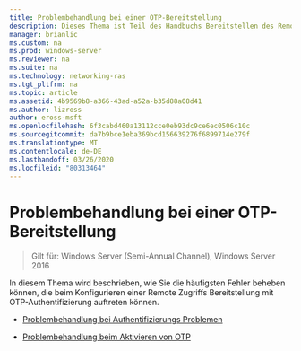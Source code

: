 ```yaml
---
title: Problembehandlung bei einer OTP-Bereitstellung
description: Dieses Thema ist Teil des Handbuchs Bereitstellen des Remote Zugriffs mit OTP-Authentifizierung in Windows Server 2016.
manager: brianlic
ms.custom: na
ms.prod: windows-server
ms.reviewer: na
ms.suite: na
ms.technology: networking-ras
ms.tgt_pltfrm: na
ms.topic: article
ms.assetid: 4b9569b8-a366-43ad-a52a-b35d88a08d41
ms.author: lizross
author: eross-msft
ms.openlocfilehash: 6f3cabd460a13112cce0eb93dc9ce6ec0506c10c
ms.sourcegitcommit: da7b9bce1eba369bcd156639276f6899714e279f
ms.translationtype: MT
ms.contentlocale: de-DE
ms.lasthandoff: 03/26/2020
ms.locfileid: "80313464"
---
```

# <a name="troubleshoot-an-otp-deployment"></a>Problembehandlung bei einer OTP-Bereitstellung

>Gilt für: Windows Server (Semi-Annual Channel), Windows Server 2016

In diesem Thema wird beschrieben, wie Sie die häufigsten Fehler beheben können, die beim Konfigurieren einer Remote Zugriffs Bereitstellung mit OTP-Authentifizierung auftreten können.  

-   [Problembehandlung bei Authentifizierungs Problemen](Troubleshooting-Authentication-Issues.md)  
  
-   [Problembehandlung beim Aktivieren von OTP](Troubleshooting-Enabling-OTP.md)  
  


